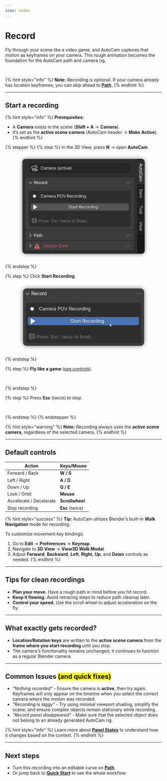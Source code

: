 ```yaml
---
icon: video
---
```


# Record

Fly through your scene like a video game, and AutoCam captures that motion as keyframes on your camera. This rough animation becomes the foundation for the AutoCam path and camera rig.

<figure><img src="../../.gitbook/assets/AutoCamRecord1.gif" alt=""><figcaption></figcaption></figure>

{% hint style="info" %}
**Note:** Recording is optional. If your camera already has location keyframes, you can skip ahead to [**Path**](path.md)**.**
{% endhint %}

***

## Start a recording

{% hint style="info" %}
**Prerequisites:**

* A **Camera** exists in the scene (**Shift + A** → **Camera**).
* It’s set as the **active scene camera** (AutoCam header → **Make Active**).
{% endhint %}

{% stepper %}
{% step %}
In the 3D View, press **N** → open **AutoCam**.

<div align="left"><figure><img src="../../.gitbook/assets/blender_1cIaaJaFo2.png" alt=""><figcaption></figcaption></figure></div>
{% endstep %}

{% step %}
Click **Start Recording**.

<div align="left"><figure><img src="../../.gitbook/assets/blender_IzUx4LLlZa.png" alt=""><figcaption></figcaption></figure></div>
{% endstep %}

{% step %}
**Fly like a game** ([see controls](record.md#default-controls)).

<figure><img src="../../.gitbook/assets/AutoCamRecord2.gif" alt=""><figcaption></figcaption></figure>
{% endstep %}

{% step %}
Press **Esc** (twice) to stop.

<figure><img src="../../.gitbook/assets/AutoCamRecord3.gif" alt=""><figcaption></figcaption></figure>
{% endstep %}
{% endstepper %}

{% hint style="warning" %}
**Note:** Recording always uses the **active scene camera,** regardless of the selected camera.
{% endhint %}

***

## Default controls

| Action                  | Keys/Mouse      |
| ----------------------- | --------------- |
| Forward / Back          | **W / S**       |
| Left / Right            | **A / D**       |
| Down / Up               | **Q / E**       |
| Look / Orbit            | **Mouse**       |
| Accelerate / Decelerate | **Scrollwheel** |
| Stop recording          | **Esc** (twice) |

{% hint style="success" %}
**Tip:** AutoCam utilizes Blender’s built-in **Walk Navigation** mode for recording.

To customize movement key bindings:

1. Go to **Edit** → **Preferences** → **Keymap**.
2. Navigate to **3D View** → **View3D Walk Modal**.
3. Adjust **Forward**, **Backward**, **Left**, **Right**, **Up**, and **Down** controls as needed.
{% endhint %}

***

## Tips for clean recordings

* **Plan your move.** Have a rough path in mind before you hit record.
* **Keep it flowing.** Avoid retracing steps to reduce path cleanup later.
* **Control your speed.** Use the scroll wheel to adjust acceleration on the fly.

***

## What exactly gets recorded?

* **Location/Rotation keys** are written to the **active scene camera** from the **frame where you start recording** until you stop.
* The camera's functionality remains unchanged; it continues to function as a regular Blender camera.

***

## Common Issues <mark style="color:$info;">(and quick fixes)</mark>

* _"Nothing recorded"_ - Ensure the camera is **active**, then try again. Keyframes will only appear on the timeline when you select the correct camera where the motion was recorded.
* _"Recording is laggy"_ - Try using minimal viewport shading, simplify the scene, and ensure complex objects remain stationary while recording.
* _"Record panel disappeared"_ - Make sure that the selected object does not belong to an already generated AutoCam rig.

{% hint style="info" %}
Learn more about [**Panel States**](ui-overview.md#panel-states) to understand how it changes based on the context.
{% endhint %}

***

## Next steps

* Turn this recording into an editable curve on [**Path**](path.md).
* Or jump back to [**Quick Start**](../../welcome/quick-start.md) to see the whole workflow.

&#x20;&#x20;

